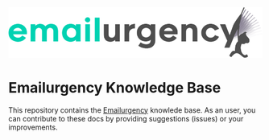 ![Emailurgency logo](logo.png)

# Emailurgency Knowledge Base

This repository contains the [Emailurgency](https;//emailurgency.com) knowlede base. As an user, you can contribute to these docs by providing suggestions (issues) or your improvements.